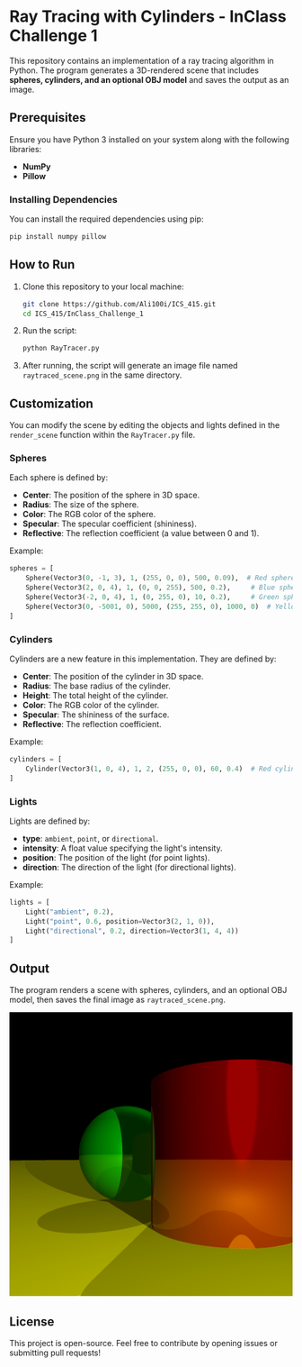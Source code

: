 # Ray Tracing with Cylinders - InClass Challenge 1

This repository contains an implementation of a ray tracing algorithm in Python. The program generates a 3D-rendered scene that includes **spheres, cylinders, and an optional OBJ model** and saves the output as an image.

## Prerequisites

Ensure you have Python 3 installed on your system along with the following libraries:

- **NumPy**
- **Pillow**

### Installing Dependencies

You can install the required dependencies using pip:

```bash
pip install numpy pillow
```

## How to Run

1. Clone this repository to your local machine:

   ```bash
   git clone https://github.com/Ali100i/ICS_415.git
   cd ICS_415/InClass_Challenge_1
   ```

2. Run the script:

   ```bash
   python RayTracer.py
   ```

3. After running, the script will generate an image file named `raytraced_scene.png` in the same directory.

## Customization

You can modify the scene by editing the objects and lights defined in the `render_scene` function within the `RayTracer.py` file.

### Spheres

Each sphere is defined by:
- **Center**: The position of the sphere in 3D space.
- **Radius**: The size of the sphere.
- **Color**: The RGB color of the sphere.
- **Specular**: The specular coefficient (shininess).
- **Reflective**: The reflection coefficient (a value between 0 and 1).

Example:
```python
spheres = [
    Sphere(Vector3(0, -1, 3), 1, (255, 0, 0), 500, 0.09),  # Red sphere
    Sphere(Vector3(2, 0, 4), 1, (0, 0, 255), 500, 0.2),     # Blue sphere
    Sphere(Vector3(-2, 0, 4), 1, (0, 255, 0), 10, 0.2),     # Green sphere
    Sphere(Vector3(0, -5001, 0), 5000, (255, 255, 0), 1000, 0)  # Yellow sphere (ground)
]
```

### Cylinders

Cylinders are a new feature in this implementation. They are defined by:
- **Center**: The position of the cylinder in 3D space.
- **Radius**: The base radius of the cylinder.
- **Height**: The total height of the cylinder.
- **Color**: The RGB color of the cylinder.
- **Specular**: The shininess of the surface.
- **Reflective**: The reflection coefficient.

Example:
```python
cylinders = [
    Cylinder(Vector3(1, 0, 4), 1, 2, (255, 0, 0), 60, 0.4)  # Red cylinder
]
```

### Lights

Lights are defined by:
- **type**: `ambient`, `point`, or `directional`.
- **intensity**: A float value specifying the light's intensity.
- **position**: The position of the light (for point lights).
- **direction**: The direction of the light (for directional lights).

Example:
```python
lights = [
    Light("ambient", 0.2),
    Light("point", 0.6, position=Vector3(2, 1, 0)),
    Light("directional", 0.2, direction=Vector3(1, 4, 4))
]
```

## Output

The program renders a scene with spheres, cylinders, and an optional OBJ model, then saves the final image as `raytraced_scene.png`.

![Example Output](raytraced_scene.png)

## License

This project is open-source. Feel free to contribute by opening issues or submitting pull requests!
